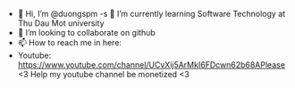 - 👋 Hi, I’m @duongspm
 -s 🌱 I’m currently learning Software Technology at Thu Dau Mot university
- 💞️ I’m looking to collaborate on github
- 📫 How to reach me in here:
- Youtube: https://www.youtube.com/channel/UCvXij5ArMkI6FDcwn62b68APlease 
 <3 Help my youtube channel be monetized <3

<!---
duongspm/duongspm is a ✨ special ✨ repository because its `README.md` (this file) appears on your GitHub profile.
You can click the Preview link to take a look at your changes.
--->
